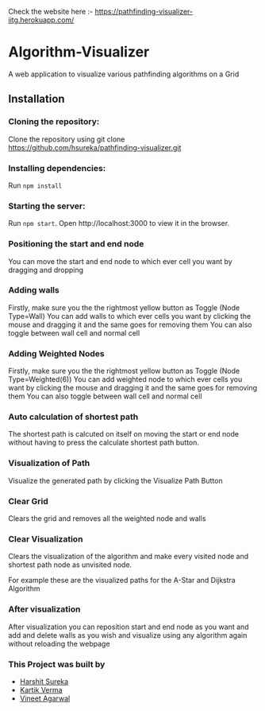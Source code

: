 Check the website here :- https://pathfinding-visualizer-iitg.herokuapp.com/

# Algorithm-Visualizer
A web application to visualize various pathfinding algorithms on a Grid

## Installation
### Cloning the repository:
Clone the repository using git clone https://github.com/hsureka/pathfinding-visualizer.git
### Installing dependencies:
Run `npm install`
### Starting the server:
Run `npm start`.
Open http://localhost:3000 to view it in the browser.


### Positioning the start and end node
You can move the start and end node to which ever cell you want by dragging and dropping

### Adding walls
Firstly, make sure you the the rightmost yellow button as Toggle (Node Type=Wall)
You can add walls to which ever cells you want by clicking the mouse and dragging it and the same goes for removing them
You can also toggle between wall cell and normal cell

### Adding Weighted Nodes
Firstly, make sure you the the rightmost yellow button as Toggle (Node Type=Weighted(6))
You can add weighted node to which ever cells you want by clicking the mouse and dragging it and the same goes for removing them
You can also toggle between wall cell and normal cell

### Auto calculation of shortest path
The shortest path is calcuted on itself on moving the start or end node without having to press the calculate shortest path button.

### Visualization of Path
Visualize the generated path by clicking the Visualize Path Button

### Clear Grid
Clears the grid and removes all the weighted node and walls

### Clear Visualization
Clears the visualization of the algorithm and make every visited node and shortest path node as unvisited node.

For example these are the visualized paths for the A-Star and Dijkstra Algorithm

### After visualization
After visualization you can reposition start and end node as you want and add and delete walls as you wish and visualize using any algorithm again without reloading the webpage

### This Project was built by

- [Harshit Sureka](https://github.com/hsureka)
- [Kartik Verma](https://github.com/kartikverma044)
- [Vineet Agarwal](https://github.com/vineet140502)

